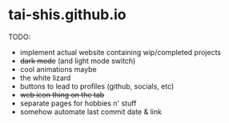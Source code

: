 # tai-shis.github.io
TODO: 
  - implement actual website containing wip/completed projects
  - ~~dark mode~~ (and light mode switch)
  - cool animations maybe
  - the white lizard
  - buttons to lead to profiles (github, socials, etc)
  - ~~web icon thing on the tab~~
  - separate pages for hobbies n' stuff
  - somehow automate last commit date & link
